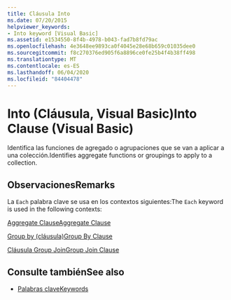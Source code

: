 ```yaml
---
title: Cláusula Into
ms.date: 07/20/2015
helpviewer_keywords:
- Into keyword [Visual Basic]
ms.assetid: e1534550-8f4b-4978-b043-fad7b8fd79ac
ms.openlocfilehash: 4e3648ee9893ca0f4045e28e68b659c01035dee0
ms.sourcegitcommit: f8c270376ed905f6a8896ce0fe25b4f4b38ff498
ms.translationtype: MT
ms.contentlocale: es-ES
ms.lasthandoff: 06/04/2020
ms.locfileid: "84404478"
---
```

# <a name="into-clause-visual-basic"></a><span data-ttu-id="2a387-102">Into (Cláusula, Visual Basic)</span><span class="sxs-lookup"><span data-stu-id="2a387-102">Into Clause (Visual Basic)</span></span>
<span data-ttu-id="2a387-103">Identifica las funciones de agregado o agrupaciones que se van a aplicar a una colección.</span><span class="sxs-lookup"><span data-stu-id="2a387-103">Identifies aggregate functions or groupings to apply to a collection.</span></span>  
  
## <a name="remarks"></a><span data-ttu-id="2a387-104">Observaciones</span><span class="sxs-lookup"><span data-stu-id="2a387-104">Remarks</span></span>  
 <span data-ttu-id="2a387-105">La `Each` palabra clave se usa en los contextos siguientes:</span><span class="sxs-lookup"><span data-stu-id="2a387-105">The `Each` keyword is used in the following contexts:</span></span>  
  
 [<span data-ttu-id="2a387-106">Aggregate Clause</span><span class="sxs-lookup"><span data-stu-id="2a387-106">Aggregate Clause</span></span>](../queries/aggregate-clause.md)  
  
 [<span data-ttu-id="2a387-107">Group by (cláusula)</span><span class="sxs-lookup"><span data-stu-id="2a387-107">Group By Clause</span></span>](../queries/group-by-clause.md)  
  
 [<span data-ttu-id="2a387-108">Cláusula Group Join</span><span class="sxs-lookup"><span data-stu-id="2a387-108">Group Join Clause</span></span>](../queries/group-join-clause.md)  
  
## <a name="see-also"></a><span data-ttu-id="2a387-109">Consulte también</span><span class="sxs-lookup"><span data-stu-id="2a387-109">See also</span></span>

- [<span data-ttu-id="2a387-110">Palabras clave</span><span class="sxs-lookup"><span data-stu-id="2a387-110">Keywords</span></span>](../keywords/index.md)
